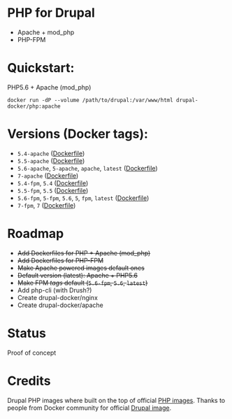 PHP for Drupal
=============

- Apache + mod_php
- PHP-FPM

# Quickstart:

PHP5.6 + Apache (mod_php)
````
docker run -dP --volume /path/to/drupal:/var/www/html drupal-docker/php:apache
````

# Versions (Docker tags):
- `5.4-apache` ([Dockerfile](https://github.com/zaporylie/docker-php-drupal/blob/master/apache/5.4/Dockerfile))
- `5.5-apache` ([Dockerfile](https://github.com/zaporylie/docker-php-drupal/blob/master/apache/5.5/Dockerfile))
- `5.6-apache`, `5-apache`, `apache`, `latest` ([Dockerfile](https://github.com/zaporylie/docker-php-drupal/blob/master/apache/5.6/Dockerfile))
- `7-apache` ([Dockerfile](https://github.com/zaporylie/docker-php-drupal/blob/master/apache/7/Dockerfile))
- `5.4-fpm`, `5.4` ([Dockerfile](https://github.com/zaporylie/docker-php-drupal/blob/master/fpm/5.4/Dockerfile))
- `5.5-fpm`, `5.5` ([Dockerfile](https://github.com/zaporylie/docker-php-drupal/blob/master/fpm/5.5/Dockerfile))
- `5.6-fpm`, `5-fpm`, `5.6`, `5`, `fpm`, `latest`  ([Dockerfile](https://github.com/zaporylie/docker-php-drupal/blob/master/fpm/5.6/Dockerfile))
- `7-fpm`, `7` ([Dockerfile](https://github.com/zaporylie/docker-php-drupal/blob/master/fpm/7/Dockerfile))

# Roadmap
- ~~Add Dockerfiles for PHP + Apache (mod_php)~~
- ~~Add Dockerfiles for PHP-FPM~~
- ~~Make Apache powered images default ones~~
- ~~Default version (latest): Apache + PHP5.6~~
- ~~Make FPM _tags_ default (`5.6-fpm`, `5.6`, `latest`)~~
- Add php-cli (with Drush?)
- Create drupal-docker/nginx
- Create drupal-docker/apache

# Status
Proof of concept

# Credits
Drupal PHP images where built on the top of official [PHP images](https://hub.docker.com/r/_/php/). Thanks to people from Docker community for official [Drupal image](https://hub.docker.com/r/_/drupal/).
